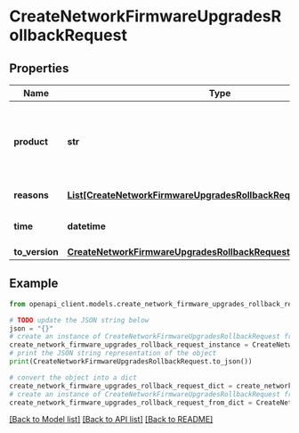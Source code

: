 # CreateNetworkFirmwareUpgradesRollbackRequest


## Properties

Name | Type | Description | Notes
------------ | ------------- | ------------- | -------------
**product** | **str** | Product type to rollback (if the network is a combined network) | [optional] 
**reasons** | [**List[CreateNetworkFirmwareUpgradesRollbackRequestReasonsInner]**](CreateNetworkFirmwareUpgradesRollbackRequestReasonsInner.md) | Reasons for the rollback | 
**time** | **datetime** | Scheduled time for the rollback | [optional] 
**to_version** | [**CreateNetworkFirmwareUpgradesRollbackRequestToVersion**](CreateNetworkFirmwareUpgradesRollbackRequestToVersion.md) |  | [optional] 

## Example

```python
from openapi_client.models.create_network_firmware_upgrades_rollback_request import CreateNetworkFirmwareUpgradesRollbackRequest

# TODO update the JSON string below
json = "{}"
# create an instance of CreateNetworkFirmwareUpgradesRollbackRequest from a JSON string
create_network_firmware_upgrades_rollback_request_instance = CreateNetworkFirmwareUpgradesRollbackRequest.from_json(json)
# print the JSON string representation of the object
print(CreateNetworkFirmwareUpgradesRollbackRequest.to_json())

# convert the object into a dict
create_network_firmware_upgrades_rollback_request_dict = create_network_firmware_upgrades_rollback_request_instance.to_dict()
# create an instance of CreateNetworkFirmwareUpgradesRollbackRequest from a dict
create_network_firmware_upgrades_rollback_request_from_dict = CreateNetworkFirmwareUpgradesRollbackRequest.from_dict(create_network_firmware_upgrades_rollback_request_dict)
```
[[Back to Model list]](../README.md#documentation-for-models) [[Back to API list]](../README.md#documentation-for-api-endpoints) [[Back to README]](../README.md)


